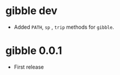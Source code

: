# gibble dev

* Added `PATH`, `sp` , `trip` methods for `gibble`. 

# gibble 0.0.1

* First release


